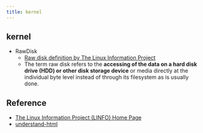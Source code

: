 ```yaml
---
title: kernel
---
```


## kernel


* RawDisk
    * [Raw disk definition by The Linux Information Project](http://www.linfo.org/raw_disk.html)
    * The term raw disk refers to the **accessing of the data on a hard disk drive (HDD) or other disk storage device** or media directly at the individual byte level instead of through its filesystem as is usually done.

## Reference
* [The Linux Information Project (LINFO) Home Page](http://www.linfo.org/index.html)
* [understand-html](https://www.kernel.org/doc/gorman/html/understand/index.html)

